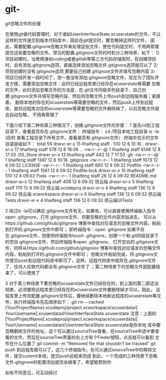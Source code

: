 # git-
git忽略文件的处理

在使用git做代码管理时，对于诸如UserInterfaceState.xcuserstate的文件，不让这样的文件提交到版本代码库中，因此在git提交时，要忽略掉这样的文件，
因此，需要配置.gitignore忽略文件来处理这些文件，使在代码提交时，不用再管理提交这些要忽略的文件。常见的配置.gitignore文件的时机分三种场景，如下：
1）项目初建时，当使用诸如coding或者gitlab等第三方代码存储库时，在创建项目时，会有添加.gitignore选项，直接选择添加忽略文件.gitignore选项就可以了
2）项目初建时没有.gitignore选项,需要自己创建.gitignore文件并填写忽略内容
3） 项目已经开发一段时间了，但一直没有添加.gitignore忽略文件，现在为了团队开发方便，需要添加忽略文件：此时已经远程库里已经存在xcuserstate等需要
忽略的文件，此时添加忽略文件的方法是，在.git文件同级并列目录下，自己创建.gitignore文件并填写忽略内容，然后将忽略文件上传push到远程服务器；紧接着，
删除本地的存在的xcuserstate等需要忽略的文件，然后push上传到远程库，就将远程库对应的xcuserstate等需要忽略的文件删除掉了，以后忽略文件就会自动忽略，
不用再管理了

下面介绍下第二种和第三种情况下，创建.gitignore文件的步骤：
1 首先cd到工程目录下，查看是否存在.gitignore文件：
终端指令：
cd /项目本地工程目录
ls -la (目的 查看工程目录下所有文件，查看是否有.gitignore文件）
终端中显示的文件目录层级如下：
total 56
drwxr-xr-x  15 lihaifeng  staff   510 12  6 10:16 .
drwxr-xr-x  17 lihaifeng  staff   578 12  6 16:06 ..
-rw-r--r--@  1 lihaifeng  staff  6148 12  8 17:33 .DS_Store
drwxr-xr-x  13 lihaifeng  staff   442 12  7 17:53 .git
-rw-r--r--@  1 lihaifeng  staff  1397 12  6 10:16 .gitignore
-rw-r--r--   1 lihaifeng  staff  1073 12  6 09:32 LICENSE
-rw-r--r--   1 lihaifeng  staff   693 12  6 09:32 Podfile
-rw-r--r--   1 lihaifeng  staff  1561 12  6 09:32 Podfile.lock
drwxr-xr-x  15 lihaifeng  staff   510 12  8 09:02 Pods
-rw-r--r--   1 lihaifeng  staff    26 12  6 09:32 README.md
drwxr-xr-x  12 lihaifeng  staff   408 12  6 09:32 债云端
drwxr-xr-x   5 lihaifeng  staff   170 12  6 09:32 债云端.xcodeproj
drwxr-xr-x   4 lihaifeng  staff   136 12  6 09:32 债云端.xcworkspace
drwxr-xr-x   4 lihaifeng  staff   136 12  6 09:32 债云端Tests
drwxr-xr-x   4 lihaifeng  staff   136 12  6 09:32 债云端UITests

2 经过ls -la可以确定.gitignore文件有无，如果有，可以直接使用终端输入指令open .gitignore，打开.gitignore文件，将要忽略的文件内容添加进去，
可以从https://github.com/github/gitignore
博客中查找对应语言的忽略文件内容，粘贴到打开的.gitignore文件中即可；
即终端指令：open .gitignore
如果不存在.gitignore文件，则使用终端指令touch .gitignore，创建一个和.git同级目录下的空白.gitignore文件，然后终端指令open .gitignore，
打开空白的.gitignore文件，同样从https://github.com/github/gitignore
博客中查找对应语言的忽略文件内容，粘贴到打开的.gitignore文件中即可；
忽略文件粘贴完成，将.gitignore文件提交push到远程代码库中即可了，这样，远程代码库中就存在.gitignore文件了，任何人拉取代码都会有.gitignore文件了
；第二种场景下的忽略文件就配置结束了，可以使用了

3 对于第三种场景下要忽略的xcuserstate文件已经存在的，到上面的第二部还没结束，必须要把远程库里已经存在的xcuserstate文件要删除掉才可以，因此，
远程库里上传完配置.gitignore文件后，要继续删除本地和远程库的xcuserstate等文件，执行终端指令先后顺序如下：
git rm --cached [YourProjectName].xcodeproj/project.xcworkspace/xcuserdata/[ YourUsername].xcuserdatad/UserInterfaceState.xcuserstate
注意：上面的[YourProjectName].xcodeproj/project.xcworkspace/xcuserdata/[ YourUsername].xcuserdatad/UserInterfaceState.xcuserstate是你本地
库中要忽略删除文件的地址，这个可以通过sourceTree查看，在sourceTree中选中要查看的文件，然后在sourceTree界面的右上方有个Finder按钮，点击就可以看到
文件在什么位置了
git commit -m "Removed file that shouldn't be tracked" 
git push 到远程库就可以了，这几个终端指令，也可以通过sourceTree中的移除文件，提交commit本地，提交push远程来完成
到此，一个完成的三种场景下忽略文件.gitignore的配置添加就完全结束了，希望能帮到你

如有不同意见，可互动探讨

     
